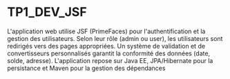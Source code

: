 # TP1_DEV_JSF
L'application web utilise JSF (PrimeFaces) pour l'authentification et la gestion des utilisateurs. Selon leur rôle (admin ou user), les utilisateurs sont redirigés vers des pages appropriées. Un système de validation et de convertisseurs personnalisés garantit la conformité des données (date, solde, adresse). L'application repose sur Java EE, JPA/Hibernate pour la persistance et Maven pour la gestion des dépendances
